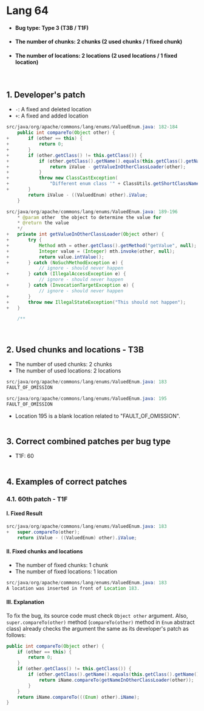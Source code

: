 # Lang 64
* <h4>Bug type: Type 3 (T3B / T1F)</h4>
* <h4>The number of chunks: 2 chunks (2 used chunks / 1 fixed chunk)</h4>
* <h4>The number of locations: 2 locations (2 used locations / 1 fixed location)</h4>
<br>

## 1. Developer's patch
* `-`: A fixed and deleted location
* `+`: A fixed and added location
```java
src/java/org/apache/commons/lang/enums/ValuedEnum.java: 182-184
    public int compareTo(Object other) {            
+       if (other == this) {            
+           return 0;            
+       }            
+       if (other.getClass() != this.getClass()) {            
+           if (other.getClass().getName().equals(this.getClass().getName())) {            
+               return iValue - getValueInOtherClassLoader(other);            
+           }            
+           throw new ClassCastException(            
+               "Different enum class '" + ClassUtils.getShortClassName(other.getClass()) + "'");            
+       }            
        return iValue - ((ValuedEnum) other).iValue;            
    }
```

```java
src/java/org/apache/commons/lang/enums/ValuedEnum.java: 189-196
    * @param other  the object to determine the value for
    * @return the value
    */
+   private int getValueInOtherClassLoader(Object other) {
+       try {
+           Method mth = other.getClass().getMethod("getValue", null);
+           Integer value = (Integer) mth.invoke(other, null);
+           return value.intValue();
+       } catch (NoSuchMethodException e) {
            // ignore - should never happen
+       } catch (IllegalAccessException e) {
            // ignore - should never happen
+       } catch (InvocationTargetException e) {
            // ignore - should never happen
+       }
+       throw new IllegalStateException("This should not happen");
+   }

    /**
```
<br>

## 2. Used chunks and locations - T3B
* The number of used chunks: 2 chunks
* The number of used locations: 2 locations
```java
src/java/org/apache/commons/lang/enums/ValuedEnum.java: 183
FAULT_OF_OMISSION
```

```java
src/java/org/apache/commons/lang/enums/ValuedEnum.java: 195
FAULT_OF_OMISSION
```
* Location 195 is a blank location related to "FAULT_OF_OMISSION". 
<br><br>

## 3. Correct combined patches per bug type
* T1F: 60
<br><br>

## 4. Examples of correct patches
### 4.1. 60th patch - T1F
#### I. Fixed Result
```java
src/java/org/apache/commons/lang/enums/ValuedEnum.java: 183
+   super.compareTo(other);
    return iValue - ((ValuedEnum) other).iValue;
```

#### II. Fixed chunks and locations
* The number of fixed chunks: 1 chunk
* The number of fixed locations: 1 location
```java
src/java/org/apache/commons/lang/enums/ValuedEnum.java: 183
A location was inserted in front of Location 183.
```

#### III. Explanation
To fix the bug, its source code must check ```Object other``` argument. Also, ```super.compareTo(other)``` method (```compareTo(other)``` method in ```Enum``` abstract class) already checks the argument the same as its developer's patch as follows:
```java
public int compareTo(Object other) {
    if (other == this) {
        return 0;
    }
    if (other.getClass() != this.getClass()) {
        if (other.getClass().getName().equals(this.getClass().getName())) {
            return iName.compareTo(getNameInOtherClassLoader(other));
        }
    }
    return iName.compareTo(((Enum) other).iName);
}
```
<br><br>
